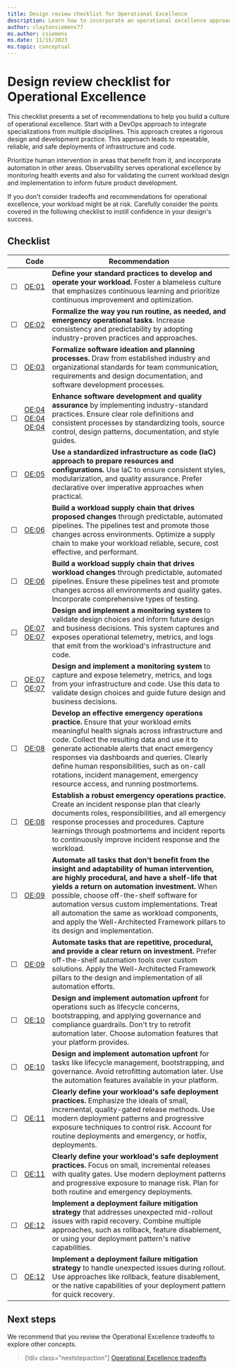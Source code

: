 ```yaml
---
title: Design review checklist for Operational Excellence
description: Learn how to incorporate an operational excellence approach in your workload for repeatable, reliable, and safe deployments of infrastructure and code.
author: claytonsiemens77
ms.author: csiemens
ms.date: 11/15/2023
ms.topic: conceptual
---
```


# Design review checklist for Operational Excellence  

This checklist presents a set of recommendations to help you build a culture of operational excellence. Start with a DevOps approach to integrate specializations from multiple disciplines. This approach creates a rigorous design and development practice. This approach leads to repeatable, reliable, and safe deployments of infrastructure and code.

Prioritize human intervention in areas that benefit from it, and incorporate automation in other areas. Observability serves operational excellence by monitoring health events and also for validating the current workload design and implementation to inform future product development.

If you don't consider tradeoffs and recommendations for operational excellence, your workload might be at risk. Carefully consider the points covered in the following checklist to instill confidence in your design's success.

## Checklist

|&nbsp;|Code  |Recommendation  |
|-|-|-|
| &#9744; | [OE:01](devops-culture.md)  | **Define your standard practices to develop and operate your workload.** Foster a blameless culture that emphasizes continuous learning and prioritize continuous improvement and optimization.|
| &#9744; | [OE:02](formalize-operations-tasks.md) | **Formalize the way you run routine, as needed, and emergency operational tasks**. Increase consistency and predictability by adopting industry-proven practices and approaches.   |
| &#9744; | [OE:03](formalize-development-practices.md) | **Formalize software ideation and planning processes.** Draw from established industry and organizational standards for team communication, requirements and design documentation, and software development processes.|
| &#9744; | [OE:04](release-engineering-performance.md) <br> [OE:04](tools-processes.md) <br> [OE:04](release-engineering-continuous-integration.md) | **Enhance software development and quality assurance** by implementing industry-standard practices. Ensure clear role definitions and consistent processes by standardizing tools, source control, design patterns, documentation, and style guides.|
| &#9744; | [OE:05](infrastructure-as-code-design.md) | **Use a standardized infrastructure as code (IaC) approach to prepare resources and configurations.** Use IaC to ensure consistent styles, modularization, and quality assurance. Prefer declarative over imperative approaches when practical. |
| &#9744; | [OE:06](workload-supply-chain.md) | **Build a workload supply chain that drives proposed changes** through predictable, automated pipelines. The pipelines test and promote those changes across environments. Optimize a supply chain to make your workload reliable, secure, cost effective, and performant.  |
| &#9744; | [OE:06](workload-supply-chain.md) | **Build a workload supply chain that drives workload changes** through predictable, automated pipelines. Ensure these pipelines test and promote changes across all environments and quality gates. Incorporate comprehensive types of testing.|
| &#9744; | [OE:07](observability.md) <br> [OE:07](instrument-application.md)  | **Design and implement a monitoring system** to validate design choices and inform future design and business decisions. This system captures and exposes operational telemetry, metrics, and logs that emit from the workload's infrastructure and code.  |
| &#9744; | [OE:07](observability.md) <br> [OE:07](instrument-application.md)  | **Design and implement a monitoring system** to capture and expose telemetry, metrics, and logs from your infrastructure and code. Use this data to validate design choices and guide future design and business decisions.|
| &#9744; | [OE:08](emergency-response.md) | **Develop an effective emergency operations practice.** Ensure that your workload emits meaningful health signals across infrastructure and code. Collect the resulting data and use it to generate actionable alerts that enact emergency responses via dashboards and queries. Clearly define human responsibilities, such as on-call rotations, incident management, emergency resource access, and running postmortems.  |
| &#9744; | [OE:08](emergency-response.md) | **Establish a robust emergency operations practice.** Create an incident response plan that clearly documents roles, responsibilities, and all emergency response processes and procedures. Capture learnings through postmortems and incident reports to continuously improve incident response and the workload.   |
| &#9744; | [OE:09](automate-tasks.md) | **Automate all tasks that don't benefit from the insight and adaptability of human intervention, are highly procedural, and have a shelf-life that yields a return on automation investment.** When possible, choose off-the-shelf software for automation versus custom implementations. Treat all automation the same as workload components, and apply the Well-Architected Framework pillars to its design and implementation.  |
| &#9744; | [OE:09](automate-tasks.md) | **Automate tasks that are repetitive, procedural, and provide a clear return on investment.** Prefer off-the-shelf automation tools over custom solutions. Apply the Well-Architected Framework pillars to the design and implementation of all automation efforts.|
| &#9744; | [OE:10](enable-automation.md) | **Design and implement automation upfront** for operations such as lifecycle concerns, bootstrapping, and applying governance and compliance guardrails. Don't try to retrofit automation later. Choose automation features that your platform provides.  |
| &#9744; | [OE:10](enable-automation.md) | **Design and implement automation upfront** for tasks like lifecycle management, bootstrapping, and governance. Avoid retrofitting automation later. Use the automation features available in your platform.|
| &#9744; | [OE:11](safe-deployments.md) | **Clearly define your workload's safe deployment practices.** Emphasize the ideals of small, incremental, quality-gated release methods. Use modern deployment patterns and progressive exposure techniques to control risk. Account for routine deployments and emergency, or hotfix, deployments.   |
| &#9744; | [OE:11](safe-deployments.md) | **Clearly define your workload's safe deployment practices.** Focus on small, incremental releases with quality gates. Use modern deployment patterns and progressive exposure to manage risk. Plan for both routine and emergency deployments.|
| &#9744; | [OE:12](mitigation-strategy.md)  | **Implement a deployment failure mitigation strategy** that addresses unexpected mid-rollout issues with rapid recovery. Combine multiple approaches, such as rollback, feature disablement, or using your deployment pattern's native capabilities.   |
| &#9744; | [OE:12](mitigation-strategy.md)  | **Implement a deployment failure mitigation strategy** to handle unexpected issues during rollout. Use approaches like rollback, feature disablement, or the native capabilities of your deployment pattern for quick recovery.|

## Next steps

We recommend that you review the Operational Excellence tradeoffs to explore other concepts.

> [!div class="nextstepaction"]
> [Operational Excellence tradeoffs](tradeoffs.md)
